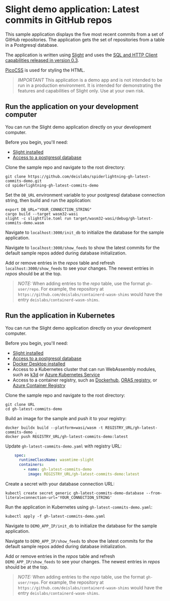 # Slight demo application: Latest commits in GitHub repos

This sample application displays the five most recent commits from a set of GitHub repositories. The application gets the set of repositories from a table in a Postgresql database.

The application is written using [Slight]() and uses the [SQL and HTTP Client capabilities released in version 0.3](https://deislabs.io/posts/annoucing-slight-v0_3/).

[PicoCSS](https://picocss.com/) is used for styling the HTML.

> *IMPORTANT* This application is a demo app and is not intended to be run in a production environment. It is intended for demonstrating the features and capabilities of Slight only. Use at your own risk.

## Run the application on your development computer

You can run the Slight demo application directly on your development computer.

Before you begin, you'll need:

- [Slight installed](https://github.com/deislabs/spiderlightning#installation)
- [Access to a postgresql database](https://www.postgresql.org/)

Clone the sample repo and navigate to the root directory:

```console
git clone https://github.com/deislabs/spiderlightning-gh-latest-commits-demo.git
cd spiderlightning-gh-latest-commits-demo
```

Set the `DB_URL` environment variable to your postgresql database connection string, then build and run the application:

```console
export DB_URL="YOUR_CONNECTION_STRING"
cargo build --target wasm32-wasi 
slight -c slightfile.toml run target/wasm32-wasi/debug/gh-latest-commits-demo.wasm
```

Navigate to `localhost:3000/init_db` to initialize the database for the sample application.

Navigate to `localhost:3000/show_feeds` to show the latest commits for the default sample repos added during database initialization.

Add or remove entries in the *repos* table and refresh `localhost:3000/show_feeds` to see your changes. The newest entries in *repos* should be at the top.

> *NOTE:* When adding entries to the *repo* table, use the format `gh-user/repo`. For example, the repository at `https://github.com/deislabs/containerd-wasm-shims` would have the entry `deislabs/containerd-wasm-shims`.

## Run the application in Kubernetes

You can run the Slight demo application directly on your development computer.

Before you begin, you'll need:

- [Slight installed](https://github.com/deislabs/spiderlightning#installation)
- [Access to a postgresql database](https://www.postgresql.org/)
- [Docker Desktop installed](https://www.docker.com/products/docker-desktop/)
- Access to a Kubernetes cluster that can run WebAssembly modules, such as [k3d](https://k3d.io/) or [Azure Kubernetes Service](https://learn.microsoft.com/azure/aks/use-wasi-node-pools?wt.mc_id=azurelearn_inproduct_oss_wasm)
- Access to a container registry, such as [Dockerhub](https://hub.docker.com/), [ORAS registry](https://github.com/oras-project/distribution/pkgs/container/registry), or [Azure Container Registry](https://learn.microsoft.com/azure/container-registry/container-registry-get-started-azure-cli?wt.mc_id=azurelearn_inproduct_oss_wasm)

Clone the sample repo and navigate to the root directory:

```console
git clone URL
cd gh-latest-commits-demo
```

Build an image for the sample and push it to your registry:

```console
docker buildx build --platform=wasi/wasm -t REGISTRY_URL/gh-latest-commits-demo .
docker push REGISTRY_URL/gh-latest-commits-demo:latest
```

Update `gh-latest-commits-demo.yaml` with registry URL:

```yml
    spec:
      runtimeClassName: wasmtime-slight
      containers:
        - name: gh-latest-commits-demo
          image: REGISTRY_URL/gh-latest-commits-demo:latest
```

Create a secret with your database connection URL:

```console
kubectl create secret generic gh-latest-commits-demo-database --from-literal=connection-url='YOUR_CONNECTION_STRING'
```

Run the application in Kubernetes using `gh-latest-commits-demo.yaml`:

```console
kubectl apply -f gh-latest-commits-demo.yaml
```

Navigate to `DEMO_APP_IP/init_db` to initialize the database for the sample application.

Navigate to `DEMO_APP_IP/show_feeds` to show the latest commits for the default sample repos added during database initialization.

Add or remove entries in the *repos* table and refresh `DEMO_APP_IP/show_feeds` to see your changes. The newest entries in *repos* should be at the top.

> *NOTE:* When adding entries to the *repo* table, use the format `gh-user/repo`. For example, the repository at `https://github.com/deislabs/containerd-wasm-shims` would have the entry `deislabs/containerd-wasm-shims`.

